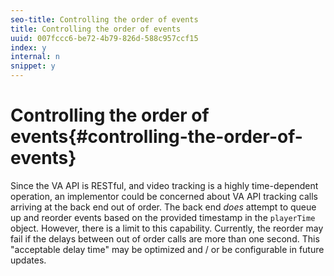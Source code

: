 ```yaml
---
seo-title: Controlling the order of events
title: Controlling the order of events
uuid: 007fccc6-be72-4b79-826d-588c957ccf15
index: y
internal: n
snippet: y
---
```


# Controlling the order of events{#controlling-the-order-of-events}

<a id="section_o3v_scy_lcb"></a>

Since the VA API is RESTful, and video tracking is a highly time-dependent operation, an implementor could be concerned about VA API tracking calls arriving at the back end out of order. The back end *does* attempt to queue up and reorder events based on the provided timestamp in the `playerTime` object. However, there is a limit to this capability. Currently, the reorder may fail if the delays between out of order calls are more than one second. This "acceptable delay time" may be optimized and / or be configurable in future updates.
